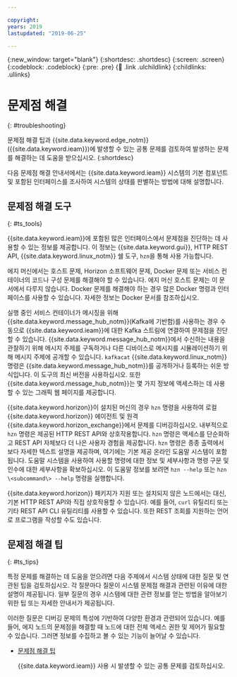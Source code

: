 ```yaml
---

copyright:
years: 2019
lastupdated: "2019-06-25"

---
```


{:new_window: target="blank"}
{:shortdesc: .shortdesc}
{:screen: .screen}
{:codeblock: .codeblock}
{:pre: .pre}
{:child: .link .ulchildlink}
{:childlinks: .ullinks}

# 문제점 해결
{: #troubleshooting}

문제점 해결 팁과 {{site.data.keyword.edge_notm}}({{site.data.keyword.ieam}})에 발생할 수 있는 공통 문제를 검토하여 발생하는 문제를 해결하는 데 도움을 받으십시오.
{:shortdesc}

다음 문제점 해결 안내서에서는 {{site.data.keyword.ieam}} 시스템의 기본 컴포넌트 및 포함된 인터페이스를 조사하여 시스템의 상태를 판별하는 방법에 대해 설명합니다.

## 문제점 해결 도구
{: #ts_tools}

{{site.data.keyword.ieam}}에 포함된 많은 인터페이스에서 문제점을 진단하는 데 사용할 수 있는 정보를 제공합니다. 이 정보는 {{site.data.keyword.gui}}, HTTP REST API, {{site.data.keyword.linux_notm}} 쉘 도구, `hzn`을 통해 사용 가능합니다.

에지 머신에서는 호스트 문제, Horizon 소프트웨어 문제, Docker 문제 또는 서비스 컨테이너의 코드나 구성 문제를 해결해야 할 수 있습니다. 에지 머신 호스트 문제는 이 문서에서 다루지 않습니다. Docker 문제를 해결해야 하는 경우 많은 Docker 명령과 인터페이스를 사용할 수 있습니다. 자세한 정보는 Docker 문서를 참조하십시오.

실행 중인 서비스 컨테이너가 메시징을 위해 {{site.data.keyword.message_hub_notm}}(Kafka에 기반함)를 사용하는 경우 수동으로 {{site.data.keyword.ieam}}에 대한 Kafka 스트림에 연결하여 문제점을 진단할 수 있습니다. {{site.data.keyword.message_hub_notm}}에서 수신하는 내용을 관찰하기 위해 메시지 주제를 구독하거나 다른 디바이스로 메시지를 시뮬레이션하기 위해 메시지 주제에 공개할 수 있습니다. `kafkacat` {{site.data.keyword.linux_notm}} 명령은 {{site.data.keyword.message_hub_notm}}를 공개하거나 등록하는 쉬운 방식입니다. 이 도구의 최신 버전을 사용하십시오. 또한 {{site.data.keyword.message_hub_notm}}는 몇 가지 정보에 액세스하는 데 사용할 수 있는 그래픽 웹 페이지를 제공합니다.

{{site.data.keyword.horizon}}이 설치된 머신의 경우 `hzn` 명령을 사용하여 로컬 {{site.data.keyword.horizon}} 에이전트 및 원격 {{site.data.keyword.horizon_exchange}}에서 문제를 디버깅하십시오. 내부적으로 `hzn` 명령은 제공된 HTTP REST API와 상호작용합니다. `hzn` 명령은 액세스를 단순화하고 REST API 자체보다 더 나은 사용자 경험을 제공합니다. `hzn` 명령은 종종 출력에서 보다 자세한 텍스트 설명을 제공하며, 여기에는 기본 제공 온라인 도움말 시스템이 포함됩니다. 도움말 시스템을 사용하여 사용할 명령에 대한 정보 및 세부사항과 명령 구문 및 인수에 대한 세부사항을 확보하십시오. 이 도움말 정보를 보려면 `hzn --help` 또는 `hzn \<subcommand\> --help` 명령을 실행합니다.

{{site.data.keyword.horizon}} 패키지가 지원 또는 설치되지 않은 노드에서는 대신, 기본 HTTP REST API와 직접 상호작용할 수 있습니다. 예를 들어, `curl` 유틸리티 또는 기타 REST API CLI 유틸리티를 사용할 수 있습니다. 또한 REST 조회를 지원하는 언어로 프로그램을 작성할 수도 있습니다. 

## 문제점 해결 팁
{: #ts_tips}

특정 문제를 해결하는 데 도움을 얻으려면 다음 주제에서 시스템 상태에 대한 질문 및 연관된 팁을 검토하십시오. 각 질문마다 질문이 시스템 문제점 해결과 관련된 이유에 대한 설명이 제공됩니다. 일부 질문의 경우 시스템에 대한 관련 정보를 얻는 방법을 알아보기 위한 팁 또는 자세한 안내서가 제공됩니다.

이러한 질문은 디버깅 문제의 특성에 기반하여 다양한 환경과 관련되어 있습니다. 예를 들어, 에지 노드의 문제점을 해결할 때 노드에 대한 전체 액세스 권한 및 제어가 필요할 수 있습니다. 그러면 정보를 수집하고 볼 수 있는 기능이 늘어날 수 있습니다.

* [문제점 해결 팁](troubleshooting_devices.md)

  {{site.data.keyword.ieam}} 사용 시 발생할 수 있는 공통 문제를 검토하십시오.
